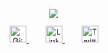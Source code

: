 <p align="center">
  <img src="https://capsule-render.vercel.app/api?type=soft&height=298&color=gradient&text=Hi%20There👋&reversal=false&textBg=false&fontSize=81&animation=twinkling&desc=This%20is%20Omar%20Emad&fontColor=ffffff&descSize=22"/>
</p>
<p align="center">
  <a href="https://github.com/om3x4" target="_blank" style="margin: 0 15px;">
    <img src="https://cdn.jsdelivr.net/npm/simple-icons@v9/icons/github.svg" alt="GitHub" width="30">
  </a>
  <a href="https://linkedin.com/in/yourprofile" target="_blank" style="margin: 0 15px;">
    <img src="https://cdn.jsdelivr.net/npm/simple-icons@v9/icons/linkedin.svg" alt="LinkedIn" width="30">
  </a>
  <a href="https://twitter.com/yourprofile" target="_blank" style="margin: 0 15px;">
    <img src="https://cdn.jsdelivr.net/npm/simple-icons@v9/icons/twitter.svg" alt="Twitter" width="30">
  </a>
</p>


